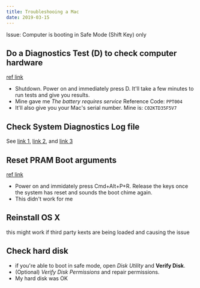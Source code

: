 ```yaml
---
title: Troubleshooing a Mac
date: 2019-03-15
---
```


Issue: Computer is booting in Safe Mode (Shift Key) only

## Do a Diagnostics Test (D) to check computer hardware
[ref link][1]

- Shutdown. Power on and immediately press D. It'll take a few minutes to run tests and give you results.
- Mine gave me _The battery requires service_ Reference Code: `PPT004`
- It'll also give you your Mac's serial number. Mine is:  `C02KTD35F5V7`

## Check System Diagnostics Log file

See [link 1][2], [link 2][3], and [link 3][4]

## Reset PRAM Boot arguments
[ref link][5]

- Power on and immidately press Cmd+Alt+P+R. Release the keys once the system has reset and sounds the boot chime again.
- This didn't work for me

## Reinstall OS X
this might work if third party kexts are being loaded and causing the issue

## Check hard disk
- if you're able to boot in safe mode, open _Disk Utility_ and **Verify Disk**. 
- (Optional) _Verify Disk Permissions_ and repair permissions.
- My hard disk was OK


[1]: https://support.apple.com/en-us/HT202731
[2]: https://discussions.apple.com/docs/DOC-3353https://discussions.apple.com/docs/DOC-3353
[3]: http://apple.stackexchange.com/questions/59917/
[4]: how-do-you-get-system-diagnostic-files-from-os-x
[5]: http://www.macissues.com/2014/07/05/tackle-os-x-only-booting-in-safe-mode/
